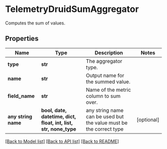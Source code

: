 # TelemetryDruidSumAggregator

Computes the sum of values.
## Properties
Name | Type | Description | Notes
------------ | ------------- | ------------- | -------------
**type** | **str** | The aggregator type. | 
**name** | **str** | Output name for the summed value. | 
**field_name** | **str** | Name of the metric column to sum over. | 
**any string name** | **bool, date, datetime, dict, float, int, list, str, none_type** | any string name can be used but the value must be the correct type | [optional]

[[Back to Model list]](../README.md#documentation-for-models) [[Back to API list]](../README.md#documentation-for-api-endpoints) [[Back to README]](../README.md)


